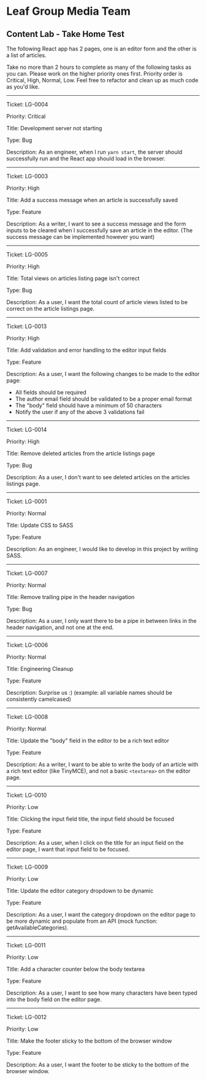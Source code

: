 # Leaf Group Media Team

## Content Lab - Take Home Test


The following React app has 2 pages, one is an editor form and the other is a list of articles.

Take no more than 2 hours to complete as many of the following tasks as you can. Please work on the higher priority ones first. Priority order is Critical, High, Normal, Low. Feel free to refactor and clean up as much code as you'd like.

---

Ticket: LG-0004

Priority: Critical

Title: Development server not starting

Type: Bug

Description: As an engineer, when I run `yarn start`, the server should successfully run and the React app should load in the browser.

---

Ticket: LG-0003

Priority: High

Title: Add a success message when an article is successfully saved

Type: Feature

Description: As a writer, I want to see a success message and the form inputs to be cleared when I successfully save an article in the editor. (The success message can be implemented however you want)

---

Ticket: LG-0005

Priority: High

Title: Total views on articles listing page isn't correct

Type: Bug

Description: As a user, I want the total count of article views listed to be correct on the article listings page.

---

Ticket: LG-0013

Priority: High

Title: Add validation and error handling to the editor input fields

Type: Feature

Description: As a user, I want the following changes to be made to the editor page:
- All fields should be required
- The author email field should be validated to be a proper email format
- The "body" field should have a minimum of 50 characters
- Notify the user if any of the above 3 validations fail

---

Ticket: LG-0014

Priority: High

Title: Remove deleted articles from the article listings page

Type: Bug

Description: As a user, I don't want to see deleted articles on the articles listings page.

---

Ticket: LG-0001

Priority: Normal

Title: Update CSS to SASS

Type: Feature

Description: As an engineer, I would like to develop in this project by writing SASS.


---

Ticket: LG-0007

Priority: Normal

Title: Remove trailing pipe in the header navigation

Type: Bug

Description: As a user, I only want there to be a pipe in between links in the header navigation, and not one at the end.

---

Ticket: LG-0006

Priority: Normal

Title: Engineering Cleanup

Type: Feature

Description: Surprise us :) (example: all variable names should be consistently camelcased)

---

Ticket: LG-0008

Priority: Normal

Title: Update the "body" field in the editor to be a rich text editor

Type: Feature

Description: As a writer, I want to be able to write the body of an article with a rich text editor (like TinyMCE), and not a basic `<textarea>` on the editor page.

---

Ticket: LG-0010

Priority: Low

Title: Clicking the input field title, the input field should be focused

Type: Feature

Description: As a user, when I click on the title for an input field on the editor page, I want that input field to be focused.

---

Ticket: LG-0009

Priority: Low

Title: Update the editor category dropdown to be dynamic

Type: Feature

Description: As a user, I want the category dropdown on the editor page to be more dynamic and populate from an API (mock function: getAvailableCategories).

---

Ticket: LG-0011

Priority: Low

Title: Add a character counter below the body textarea

Type: Feature

Description: As a user, I want to see how many characters have been typed into the body field on the editor page.

---

Ticket: LG-0012

Priority: Low

Title: Make the footer sticky to the bottom of the browser window

Type: Feature

Description: As a user, I want the footer to be sticky to the bottom of the browser window.